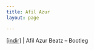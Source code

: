 ```yaml
---
title: Afil Azur
layout: page

---
```

<a href="https://cloud.mail.ru/public/addbffc25a25/Afil%20Azur%20Beatz%20-%20Bootleg" target="_blank">[indir]</a> | Afil Azur Beatz &#8211; Bootleg